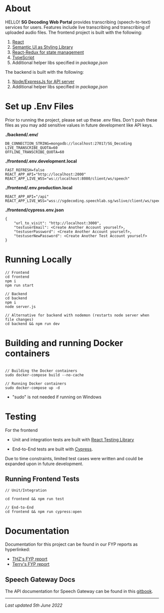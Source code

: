 # About

HELLO!
**SG Decoding Web Portal** provides transcribing (speech-to-text) services for users. Features include live transcribing and transcribing of uploaded audio files. The frontend project is built with the following:

1. [React](https://reactjs.org/docs/getting-started.html)
2. [Semantic UI as Styling Library](https://react.semantic-ui.com/)
3. [React-Redux for state management](https://react-redux.js.org/introduction/getting-started)
4. [TypeScript](https://www.typescriptlang.org/)
5. Additional helper libs specified in _package.json_


The backend is built with the following:

1. [Node/ExpressJs for API server](https://expressjs.com/)
2. Additional helper libs specified in _package.json_


# Set up .Env Files

Prior to running the project, please set up these .env files. Don't push these files as you may add sensitive values in future development like API keys.

**./backend/.env/**
```text
DB_CONNECTION_STRING=mongodb://localhost:27017/SG_Decoding
LIVE_TRANSCRIBE_QUOTA=60
OFFLINE_TRANSCRIBE_QUOTA=60
```
 

**./frontend/.env.development.local**
```text
FAST_REFRESH=false
REACT_APP_API="http://localhost:2000"
REACT_APP_LIVE_WSS="ws://localhost:8080/client/ws/speech"
```

**./frontend/.env.production.local**

```text
REACT_APP_API="/api"
REACT_APP_LIVE_WSS="wss://sgdecoding.speechlab.sg/wslive/client/ws/speech"
```

**./frontend/cypress.env.json**
```text
{
	"url_to_visit": "http://localhost:3000",
	"testuserEmail": <Create Another Account yourself>,
	"testuserPassword": <Create Another Account yourself>,
	"testuserNewPassword": <Create Another Test Account yourself>
}
```


# Running Locally
```text
// Frontend
cd frontend
npm i
npm run start

// Backend
cd backend
npm i
node server.js

// Alternative for backend with nodemon (restarts node server when file changes)
cd backend && npm run dev
```

# Building and running Docker containers

```text

// Building the Docker containers
sudo docker-compose build --no-cache

// Running Docker containers
sudo docker-compose up -d
```
- "sudo" is not needed if running on Windows

# Testing

For the frontend

- Unit and integration tests are built with [React Testing Library](https://testing-library.com/docs/react-testing-library/intro/)

- End-to-End tests are built with [Cypress](https://docs.cypress.io).

Due to time constraints, limited test cases were written and could be expanded upon in future development.

## Running Frontend Tests

```
// Unit/Integration

cd frontend && npm run test

// End-to-End
cd frontend && npm run cypress:open

```

# Documentation

Documentation for this project can be found in our FYP reports as hyperlinked:
- [THZ's FYP report](https://hdl.handle.net/10356/157669)
- [Terry's FYP report](https://hdl.handle.net/10356/157441) 

## Speech Gateway Docs

The API documentation for Speech Gateway can be found in this [gitbook](https://speech-ntu.gitbook.io/speech-gateway/).


---
*Last updated 5th June 2022*
